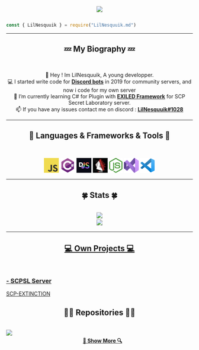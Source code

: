 <h1 align="center">
  <a href="https://git.io/typing-svg">
    <img src="https://readme-typing-svg.herokuapp.com/?lines=Hey+!;I'm+LilNesquuik...;A+Young+Developper+!&center=true&size=30&color=#F8F8FF">
  </a>
</h1>

```js
const { LilNesquuik } = require("LilNesquuik.md")
```

<hr>
<h2 align="center">💤 My Biography 💤</h2>
<br>

<p align="center">
  💬 Hey ! Im LilNesquuik, A young developper.
  <br>
  💻 I started write code for <a href="https://discordjs.guide/"><b>Discord bots</b></a> in 2019 for community servers, and now i code for my own server
  <br>
  📑 I’m currently learning C# for Plugin with <a href="https://exiled-team.github.io/Web/"><b>EXILED Framework</b></a> for SCP Secret Laboratory server.
  <br>
  📫 If you have any issues contact me on discord : <a href="https://discord.com/users/542790005219655687/"><b>LilNesquuik#1028</b></a>
</p>

<hr>
<h2 align="center">📑 Languages & Frameworks & Tools 📑</h2>
<br>
<p align="center">
  <code><img title="Javascript" height="40" src="Imgs/javascript.png"></code>
  <code><img title="CSharp" height="40" src="Imgs/csharp.png"></code>
  <code><img title="Discord.js" height="40" src="Imgs/discordjs.png"></code>
  <code><img title="Exiled" height="40" src="Imgs/exiled.jpg"></code>
  <code><img title="NodeJs" height="40" src="Imgs/nodejs.png"></code>
  <code><img title="Microsoft Visual studio" height="40" src="Imgs/vs2022.png"></code>
  <code><img title="Visual studio code" height="40" src="Imgs/index-removebg-preview.png"></code>
</p>

<hr>
<h2 align="center">🍀 Stats 🍀</h2>
<br>

<div align="center">
  <a href="">
  <img height="180em" src="https://github-readme-stats.vercel.app/api?username=LilNesquuik&show_icons=true&theme=dark"/>
</div>

<div align="center">
  <a href="">
  <img height="180em" src="https://github-readme-stats.vercel.app/api/top-langs/?username=LilNesquuik&langs_count=10&show_icons=true&theme=dark"/>
</div>

<hr>
<h2 align="center">💻 Own Projects 💻</h2>
<br>
  
### - SCPSL Server 
<a href="https://discord.gg/jau9CHRxs2" target="_blank">SCP-EXTINCTION</a>

<h2 align="center">👨‍💻 Repositories 👨‍💻</h2>
<br>
<div width="100%" align="center">
  <a align="left" href="https://github.com/LilNesquuik/LilNesquuik" title="Config"><img align="left" height="115" src="https://github-readme-stats.vercel.app/api/pin/?username=LilNesquuik&repo=LilNesquuik&theme=react&border_color=F8F8FF&border_radius=10"></a>
</div>
<h4 align="center">
  <a href="https://github.com/LilNesquuik?tab=repositories" title="Show Repositories">🔎 Show More 🔍</a>
</h4>
  
 
